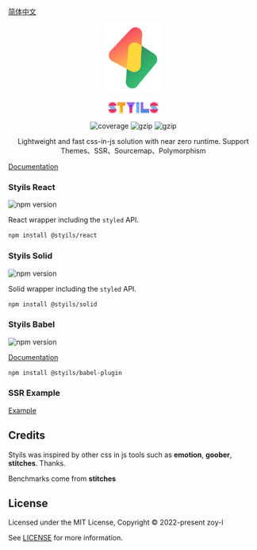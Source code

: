 [简体中文](./README.ZH.md)

<p align="center">
<img src="./logo.svg" alt="styils" style="width:120px">
<br/>
<br/>
<img src="./styils.svg" alt="styils" style="width:100px;">
</p>

<p align="center">
  <img src="https://codecov.io/gh/styils/styils/branch/main/graph/badge.svg?token=DAETCWW98B" alt="coverage" />
  <img src="https://img.badgesize.io/https://unpkg.com/@styils/solid@latest/index.prod.esm.js?compression=gzip&style=square&label=solid&color=#4fc08d" alt="gzip" />
  <img src="https://img.badgesize.io/https://unpkg.com/@styils/react@latest/index.prod.esm.js?compression=gzip&style=square&label=react&color=#4fc08d" alt="gzip" />
</p>

<p align="center">
Lightweight and fast css-in-js solution with near zero runtime. Support Themes、SSR、Sourcemap、Polymorphism
</p>

[Documentation](https://styils.github.io/styils)

### Styils React

<img src="https://img.shields.io/npm/v/@styils/react?style=flat-square" alt="npm version" />

React wrapper including the `styled` API.

```sh
npm install @styils/react
```

### Styils Solid

<img src="https://img.shields.io/npm/v/@styils/solid?style=flat-square" alt="npm version" />

Solid wrapper including the `styled` API.

```sh
npm install @styils/solid
```

### Styils Babel

<img src="https://img.shields.io/npm/v/@styils/babel-plugin?style=flat-square" alt="npm version" />

[Documentation](./babel/)

```sh
npm install @styils/babel-plugin
```

### SSR Example

[Example](https://github.com/styils/styils-examples)

## Credits

Styils was inspired by other css in js tools such as **emotion**, **goober**, **stitches**. Thanks.

Benchmarks come from **stitches**

## License

Licensed under the MIT License, Copyright © 2022-present zoy-l

See [LICENSE](./LICENSE) for more information.
